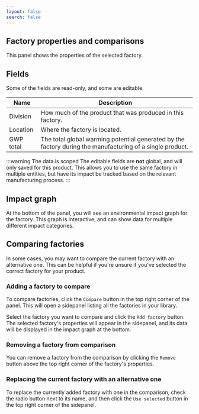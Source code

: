 ```yaml
---
layout: false
search: false
---
```


<script setup>
import { useData } from 'vitepress'
import MinidocStyles from '../MinidocStyles.vue'
const { site, frontmatter } = useData()
</script>

<MinidocStyles />

## Factory properties and comparisons

This panel shows the properties of the selected factory.

## Fields

Some of the fields are read-only, and some are editable.

| Name | Description |
| --- | --- |
| Division | How much of the product that was produced in this factory. |
| Location | Where the factory is located. |
| GWP total | The total global warming potential generated by the factory during the manufacturing of a single product. |

:::warning The data is scoped
The editable fields are **not** global, and will only saved for this product. This allows you to use the same factory in multiple entities, but have its impact be tracked based on the relevant manufacturing process.
:::

## Impact graph

At the bottom of the panel, you will see an environmental impact graph for the factory. This graph is interactive, and can show data for multiple different impact categories.

## Comparing factories
In some cases, you may want to compare the current factory with an alternative one. This can be helpful if you're unsure if you've selected the correct factory for your product.

### Adding a factory to compare
To compare factories, click the `Compare` button in the top right corner of the panel. This will open a sidepanel listing all the factories in your library.

Select the factory you want to compare and click the `Add factory` button. The selected factory's properties will appear in the sidepanel, and its data will be displayed in the impact graph at the bottom.

### Removing a factory from comparison
You can remove a factory from the comparison by clicking the `Remove` button above the top right corner of the factory's properties.

### Replacing the current factory with an alternative one
To replace the currently added factory with one in the comparison, check the radio button next to its name, and then click the `Use selected` button in the top right corner of the sidepanel.